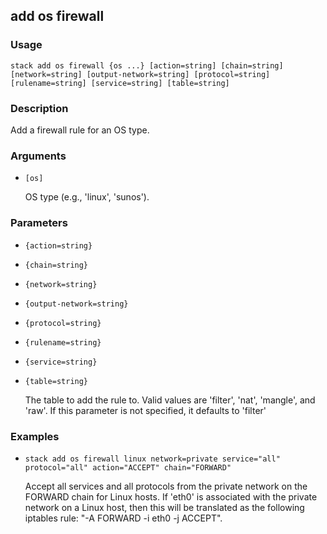 ## add os firewall

### Usage

`stack add os firewall {os ...} [action=string] [chain=string] [network=string] [output-network=string] [protocol=string] [rulename=string] [service=string] [table=string]`

### Description


Add a firewall rule for an OS type.



### Arguments

* `[os]`

   OS type (e.g., 'linux', 'sunos').


### Parameters
* `{action=string}`
* `{chain=string}`
* `{network=string}`
* `{output-network=string}`
* `{protocol=string}`
* `{rulename=string}`
* `{service=string}`
* `{table=string}`

   The table to add the rule to. Valid values are 'filter',
	'nat', 'mangle', and 'raw'. If this parameter is not
	specified, it defaults to 'filter'

### Examples

* `stack add os firewall linux network=private service="all" protocol="all" action="ACCEPT" chain="FORWARD"`

   Accept all services and all protocols from the private network on
	the FORWARD chain for Linux hosts.
	If 'eth0' is associated with the private network on a Linux host, then
	this will be translated as the following iptables rule:
	"-A FORWARD -i eth0 -j ACCEPT".



